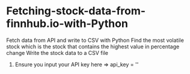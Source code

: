 # Fetching-stock-data-from-finnhub.io-with-Python
Fetch data from API and write to CSV with Python
Find the most volatile stock which is the stock that contains the highest value in percentage change
Write the stock data to a CSV file

1. Ensure you input your API key here => api_key = ''
